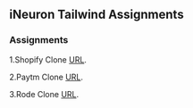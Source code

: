 ## iNeuron Tailwind Assignments

### Assignments

1.Shopify Clone [URL](https://github.com/nafees354/tailwindcss-Shopify-Clone).

2.Paytm Clone [URL](https://github.com/nafees354/tailwindcss-Rode-Clone).

3.Rode Clone [URL](https://github.com/nafees354/tailwindcss-Paytm-Clone).
